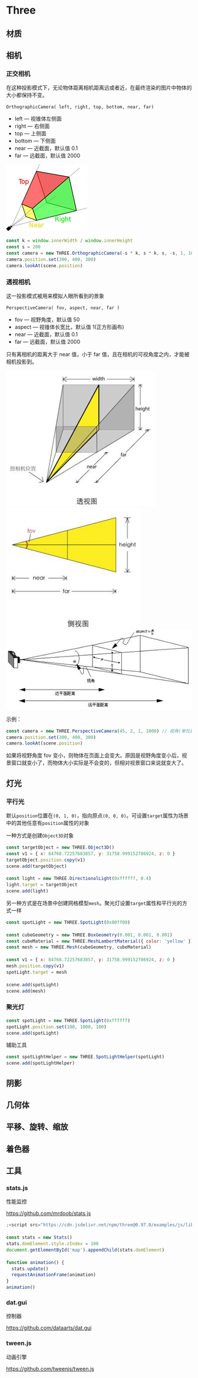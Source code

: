 # Three

## 材质

## 相机

### 正交相机

在这种投影模式下，无论物体距离相机距离远或者近，在最终渲染的图片中物体的大小都保持不变。

```null
OrthographicCamera( left, right, top, bottom, near, far)
```

- left — 视锥体左侧面
- right — 右侧面
- top — 上侧面
- bottom — 下侧面
- near — 近截面，默认值 0.1
- far — 远截面，默认值 2000

![image](/img/vis/three_camera4.png)

```js
const k = window.innerWidth / window.innerHeight
const s = 200
const camera = new THREE.OrthographicCamera(-s * k, s * k, s, -s, 1, 1000) // 左截面、右截面、上截面、下截面、近截面、远截面
camera.position.set(300, 400, 300)
camera.lookAt(scene.position)
```

### 透视相机

这一投影模式被用来模拟人眼所看到的景象

```null
PerspectiveCamera( fov, aspect, near, far )
```

- fov — 视野角度，默认值 50
- aspect — 视锥体长宽比，默认值 1(正方形画布)
- near — 近截面，默认值 0.1
- far — 远截面，默认值 2000

只有离相机的距离大于 near 值，小于 far 值，且在相机的可视角度之内，才能被相机投影到。

![image](/img/vis/three_camera1.png)
![image](/img/vis/three_camera2.png)
![image](/img/vis/three_camera3.png)

示例：

```js
const camera = new THREE.PerspectiveCamera(45, 2, 1, 1000) // 视角(单位是度)、视锥体长宽比(width/height)、近截面、远截面
camera.position.set(300, 400, 300)
camera.lookAt(scene.position)
```

如果将视野角度 fov 变小，则物体在页面上会变大。原因是视野角度变小后，视景窗口就变小了，而物体大小实际是不会变的，但相对视景窗口来说就变大了。

## 灯光

### 平行光

默认`position`位置在`(0, 1, 0)`，指向原点`(0, 0, 0)`。可设置`target`属性为场景中的其他任意有`position`属性的对象

一种方式是创建`Object3D`对象

```js
const targetObject = new THREE.Object3D()
const v1 = { x: 84768.72257683857, y: 31758.999152786924, z: 0 }
targetObject.position.copy(v1)
scene.add(targetObject)

const light = new THREE.DirectionalLight(0xffffff, 0.4)
light.target = targetObject
scene.add(light)
```

另一种方式是在场景中创建网格模型`mesh`。聚光灯设置`target`属性和平行光的方式一样

```js
const spotLight = new THREE.SpotLight(0x00ff00)

const cubeGeometry = new THREE.BoxGeometry(0.001, 0.001, 0.001)
const cubeMaterial = new THREE.MeshLambertMaterial({ color: 'yellow' })
const mesh = new THREE.Mesh(cubeGeometry, cubeMaterial)

const v1 = { x: 84768.72257683857, y: 31758.999152786924, z: 0 }
mesh.position.copy(v1)
spotLight.target = mesh

scene.add(spotLight)
scene.add(mesh)
```

### 聚光灯

```js
const spotLight = new THREE.SpotLight(0xffffff)
spotLight.position.set(100, 1000, 100)
scene.add(spotLight)
```

辅助工具

```js
const spotLightHelper = new THREE.SpotLightHelper(spotLight)
scene.add(spotLightHelper)
```

## 阴影

## 几何体

## 平移、旋转、缩放

## 着色器

## 工具

### stats.js

性能监控

<https://github.com/mrdoob/stats.js>

```js
;<script src="https://cdn.jsdelivr.net/npm/three@0.97.0/examples/js/libs/stats.min.js"></script>

const stats = new Stats()
stats.domElement.style.zIndex = 100
document.getElementById('map').appendChild(stats.domElement)

function animation() {
  stats.update()
  requestAnimationFrame(animation)
}
animation()
```

### dat.gui

控制器

<https://github.com/dataarts/dat.gui>

### tween.js

动画引擎

<https://github.com/tweenjs/tween.js>
